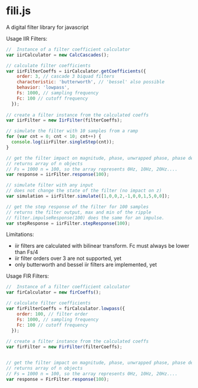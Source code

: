 fili.js
=======

A digital filter library for javascript

Usage IIR Filters:

```javascript
//  Instance of a filter coefficient calculator
var iirCalculator = new CalcCascades();

// calculate filter coefficients
var iirFilterCoeffs = iirCalculator.getCoefficients({
    order: 3, // cascade 3 biquad filters
    characteristic: 'butterworth', // 'bessel' also possible
    behavior: 'lowpass',
    Fs: 1000, // sampling frequency
    Fc: 100 // cutoff frequency
  });
  
// create a filter instance from the calculated coeffs
var iirFilter = new IirFilter(filterCoeffs);

// simulate the filter with 10 samples from a ramp
for (var cnt = 0; cnt < 10; cnt++) {
  console.log(iirFilter.singleStep(cnt));
}

// get the filter impact on magnitude, phase, unwrapped phase, phase delay and group delay
// returns array of n objects
// Fs = 1000 n = 100, so the array represents 0Hz, 10Hz, 20Hz....
var response = iirFilter.response(100);

// simulate filter with any input
// does not change the state of the filter (no impact on z)
var simulation = iirFilter.simulate([1,0,0,2,-1,0,0,1,5,0,0]);

// get the step response of the filter for 100 samples
// returns the filter output, max and min of the ripple
// filter.impulseResponse(100) does the same for an impulse.
var stepResponse = iirFilter.stepResponse(100);
```

Limitations:
-   iir filters are calculated with bilinear transform. Fc must always be lower than Fs/4
-   iir filter orders over 3 are not supported, yet
-   only butterworth and bessel iir filters are implemented, yet

Usage FIR Filters:   

```javascript
//  Instance of a filter coefficient calculator
var firCalculator = new firCoeffs();

// calculate filter coefficients
var firFilterCoeffs = firCalculator.lowpass({
    order: 100, // filter order
    Fs: 1000, // sampling frequency
    Fc: 100 // cutoff frequency
  });
  
// create a filter instance from the calculated coeffs
var firFilter = new FirFilter(filterCoeffs);


// get the filter impact on magnitude, phase, unwrapped phase, phase delay and group delay
// returns array of n objects
// Fs = 1000 n = 100, so the array represents 0Hz, 10Hz, 20Hz....
var response = FirFilter.response(100);
```
